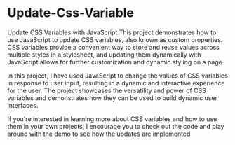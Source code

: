 # Update-Css-Variable
Update CSS Variables with JavaScript
This project demonstrates how to use JavaScript to update CSS variables, also known as custom properties. CSS variables provide a convenient way to store and reuse values across multiple styles in a stylesheet, and updating them dynamically with JavaScript allows for further customization and dynamic styling on a page.

In this project, I have used JavaScript to change the values of CSS variables in response to user input, resulting in a dynamic and interactive experience for the user. The project showcases the versatility and power of CSS variables and demonstrates how they can be used to build dynamic user interfaces.

If you're interested in learning more about CSS variables and how to use them in your own projects, I encourage you to check out the code and play around with the demo to see how the updates are implemented
